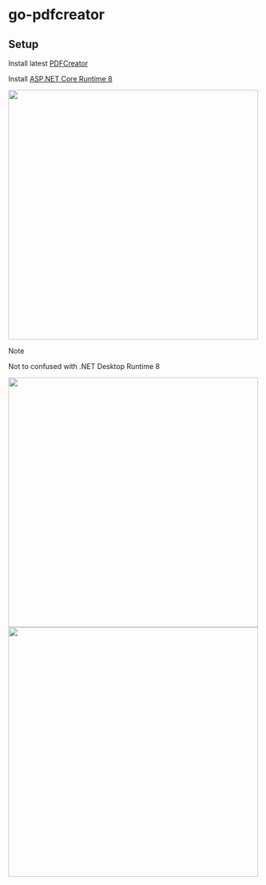 # go-pdfcreator

## Setup

Install latest [PDFCreator](https://docs.pdfforge.org/pdfcreator/en/pdfcreator/installing-pdfcreator/)

Install [ASP.NET Core Runtime 8](https://dotnet.microsoft.com/en-us/download/dotnet/8.0)

<img src="https://github.com/user-attachments/assets/db179fa1-ed3e-4d20-9a3a-43cf33a21bbe" width=500 height=auto /> 

> [!NOTE]
> Not to confused with .NET Desktop Runtime 8

<img src="https://github.com/user-attachments/assets/38c41ef1-b8df-4cf8-81b1-d2253590c88b" width=500 height=auto />  

<img src="https://github.com/user-attachments/assets/febc0969-78ba-477e-8a18-c11d7538335f" width=500 height=auto />
